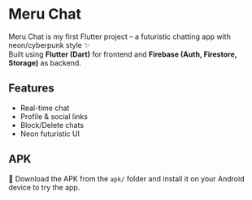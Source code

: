# Meru Chat

Meru Chat is my first Flutter project – a futuristic chatting app with neon/cyberpunk style ✨  
Built using **Flutter (Dart)** for frontend and **Firebase (Auth, Firestore, Storage)** as backend.

## Features
- Real-time chat
- Profile & social links
- Block/Delete chats
- Neon futuristic UI

## APK
📱 Download the APK from the `apk/` folder and install it on your Android device to try the app.
